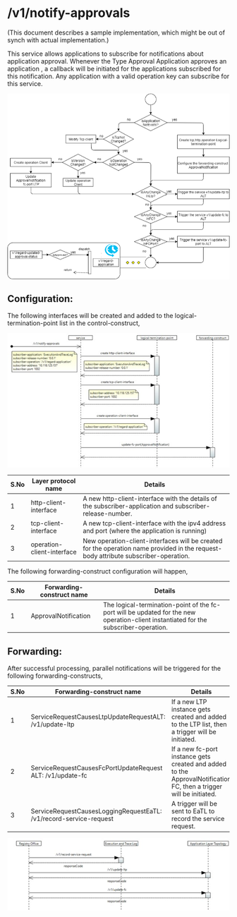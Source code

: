 # /v1/notify-approvals

(This document describes a sample implementation, which might be out of synch with actual implementation.)

This service allows applications to subscribe for notifications about application approval. Whenever the Type Approval Application approves an application , a callback will be initiated for the applications subscribed for this notification. Any application with a valid operation key can subscribe for this service.

![](./images/NotifyApproval/Picture1.jpg)


## Configuration:

The following interfaces will be created and added to the logical-termination-point list in the control-construct,

![](./images/NotifyApproval/Picture2.jpg)

| **S.No** | **Layer protocol name** | **Details** |
| --- | --- | --- |
| 1 | http-client-interface | A new http-client-interface with the details of the subscriber-application and subscriber-release-number. |
| 2 | tcp-client-interface | A new tcp-client-interface with the ipv4 address and port (where the application is running) |
| 3 | operation-client-interface | New operation-client-interfaces will be created for the operation name provided in the request-body attribute subscriber-operation. |

The following forwarding-construct configuration will happen,

| **S.No** | **Forwarding-construct name** | **Details** |
| --- | --- | --- |
| 1 | ApprovalNotification | The logical-termination-point of the fc-port will be updated for the new operation-client instantiated for the subscriber-operation. |


## Forwarding:

After successful processing, parallel notifications will be triggered for the following forwarding-constructs,

| **S.No** | **Forwarding-construct name** | **Details** |
| --- | --- | --- |
| 1 | ServiceRequestCausesLtpUpdateRequestALT: /v1/update-ltp | If a new LTP instance gets created and added to the LTP list, then a trigger will be initiated. |
| 2 | ServiceRequestCausesFcPortUpdateRequest ALT: /v1/update-fc | If a new fc-port instance gets created and added to the ApprovalNotification FC, then a trigger will be initiated. |
| 3 | ServiceRequestCausesLoggingRequestEaTL: /v1/record-service-request | A trigger will be sent to EaTL to record the service request. |

![](./images/NotifyApproval/Picture3.jpg)